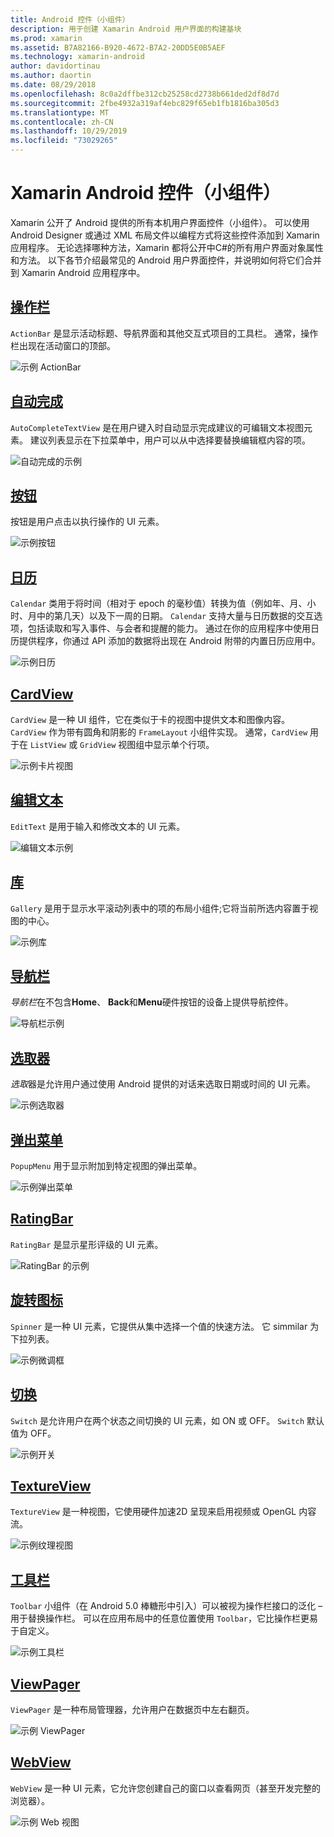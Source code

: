 ```yaml
---
title: Android 控件（小组件）
description: 用于创建 Xamarin Android 用户界面的构建基块
ms.prod: xamarin
ms.assetid: B7A82166-B920-4672-B7A2-20DD5E0B5AEF
ms.technology: xamarin-android
author: davidortinau
ms.author: daortin
ms.date: 08/29/2018
ms.openlocfilehash: 8c0a2dffbe312cb25258cd2738b661ded2df8d7d
ms.sourcegitcommit: 2fbe4932a319af4ebc829f65eb1fb1816ba305d3
ms.translationtype: MT
ms.contentlocale: zh-CN
ms.lasthandoff: 10/29/2019
ms.locfileid: "73029265"
---
```

# <a name="xamarinandroid-controls-widgets"></a>Xamarin Android 控件（小组件）

Xamarin 公开了 Android 提供的所有本机用户界面控件（小组件）。 可以使用 Android Designer 或通过 XML 布局文件以编程方式将这些控件添加到 Xamarin 应用程序。 无论选择哪种方法，Xamarin 都将公开中C#的所有用户界面对象属性和方法。 以下各节介绍最常见的 Android 用户界面控件，并说明如何将它们合并到 Xamarin Android 应用程序中。

## <a name="action-barandroiduser-interfacecontrolsaction-barmd"></a>[操作栏](~/android/user-interface/controls/action-bar.md) 

`ActionBar` 是显示活动标题、导航界面和其他交互式项目的工具栏。 通常，操作栏出现在活动窗口的顶部。

![示例 ActionBar](images/action-bar.png)

## <a name="auto-completeandroiduser-interfacecontrolsauto-completemd"></a>[自动完成](~/android/user-interface/controls/auto-complete.md)

`AutoCompleteTextView` 是在用户键入时自动显示完成建议的可编辑文本视图元素。 建议列表显示在下拉菜单中，用户可以从中选择要替换编辑框内容的项。

![自动完成的示例](images/auto-complete.png)

## <a name="buttonsandroiduser-interfacecontrolsbuttonsindexmd"></a>[按钮](~/android/user-interface/controls/buttons/index.md)

按钮是用户点击以执行操作的 UI 元素。

![示例按钮](images/buttons.png)

## <a name="calendarandroiduser-interfacecontrolscalendarmd"></a>[日历](~/android/user-interface/controls/calendar.md)

`Calendar` 类用于将时间（相对于 epoch 的毫秒值）转换为值（例如年、月、小时、月中的第几天）以及下一周的日期。
`Calendar` 支持大量与日历数据的交互选项，包括读取和写入事件、与会者和提醒的能力。 通过在你的应用程序中使用日历提供程序，你通过 API 添加的数据将出现在 Android 附带的内置日历应用中。

![示例日历](images/calendar.png)

## <a name="cardviewandroiduser-interfacecontrolscard-viewmd"></a>[CardView](~/android/user-interface/controls/card-view.md)

`CardView` 是一种 UI 组件，它在类似于卡的视图中提供文本和图像内容。 `CardView` 作为带有圆角和阴影的 `FrameLayout` 小组件实现。 通常，`CardView` 用于在 `ListView` 或 `GridView` 视图组中显示单个行项。

![示例卡片视图](images/cardview.png)

## <a name="edit-textandroiduser-interfacecontrolsedit-textmd"></a>[编辑文本](~/android/user-interface/controls/edit-text.md)

`EditText` 是用于输入和修改文本的 UI 元素。

![编辑文本示例](images/edit-text.png)

## <a name="galleryandroiduser-interfacecontrolsgallerymd"></a>[库](~/android/user-interface/controls/gallery.md)

`Gallery` 是用于显示水平滚动列表中的项的布局小组件;它将当前所选内容置于视图的中心。

![示例库](images/gallery.png)

## <a name="navigation-barandroiduser-interfacecontrolsnavigation-barmd"></a>[导航栏](~/android/user-interface/controls/navigation-bar.md)

*导航栏*在不包含**Home**、 **Back**和**Menu**硬件按钮的设备上提供导航控件。

![导航栏示例](images/navigation-bar.png)

## <a name="pickersandroiduser-interfacecontrolspickersindexmd"></a>[选取器](~/android/user-interface/controls/pickers/index.md)

*选取*器是允许用户通过使用 Android 提供的对话来选取日期或时间的 UI 元素。

![示例选取器](images/picker.png)

## <a name="popup-menuandroiduser-interfacecontrolspopup-menumd"></a>[弹出菜单](~/android/user-interface/controls/popup-menu.md)

`PopupMenu` 用于显示附加到特定视图的弹出菜单。

![示例弹出菜单](images/popup-menu.png)

## <a name="ratingbarandroiduser-interfacecontrolsratingbarmd"></a>[RatingBar](~/android/user-interface/controls/ratingbar.md)

`RatingBar` 是显示星形评级的 UI 元素。

![RatingBar 的示例](ratingbar-images/01-ratingbar.png)

## <a name="spinnerandroiduser-interfacecontrolsspinnermd"></a>[旋转图标](~/android/user-interface/controls/spinner.md)

`Spinner` 是一种 UI 元素，它提供从集中选择一个值的快速方法。 它 simmilar 为下拉列表。 

![示例微调框](images/spinner.png)

## <a name="switchandroiduser-interfacecontrolsswitchmd"></a>[切换](~/android/user-interface/controls/switch.md)

`Switch` 是允许用户在两个状态之间切换的 UI 元素，如 ON 或 OFF。 `Switch` 默认值为 OFF。

![示例开关](images/switch.png)

## <a name="textureviewandroiduser-interfacecontrolstexture-viewmd"></a>[TextureView](~/android/user-interface/controls/texture-view.md)

`TextureView` 是一种视图，它使用硬件加速2D 呈现来启用视频或 OpenGL 内容流。

![示例纹理视图](images/texture-view.png)

## <a name="toolbarandroiduser-interfacecontrolstool-barindexmd"></a>[工具栏](~/android/user-interface/controls/tool-bar/index.md)

`Toolbar` 小组件（在 Android 5.0 棒糖形中引入）可以被视为操作栏接口的泛化 &ndash; 用于替换操作栏。 可以在应用布局中的任意位置使用 `Toolbar`，它比操作栏更易于自定义。

![示例工具栏](images/toolbar.png)

## <a name="viewpagerandroiduser-interfacecontrolsview-pagerindexmd"></a>[ViewPager](~/android/user-interface/controls/view-pager/index.md) 

`ViewPager` 是一种布局管理器，允许用户在数据页中左右翻页。

![示例 ViewPager](images/viewpager.png)

## <a name="webviewandroiduser-interfacecontrolsweb-viewmd"></a>[WebView](~/android/user-interface/controls/web-view.md)

`WebView` 是一种 UI 元素，它允许您创建自己的窗口以查看网页（甚至开发完整的浏览器）。

![示例 Web 视图](images/web-view.png)
